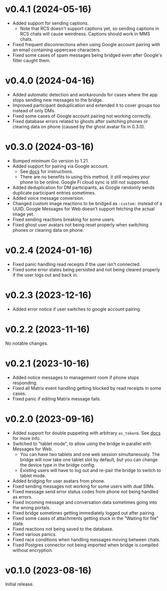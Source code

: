 # v0.4.1 (2024-05-16)

* Added support for sending captions.
  * Note that RCS doesn't support captions yet, so sending captions in RCS
    chats will cause weirdness. Captions should work in MMS chats.
* Fixed frequent disconnections when using Google account pairing with an
  email containing uppercase characters.
* Fixed some cases of spam messages being bridged even after Google's filter
  caught them.

# v0.4.0 (2024-04-16)

* Added automatic detection and workarounds for cases where the app stops
  sending new messages to the bridge.
* Improved participant deduplication and extended it to cover groups too
  instead of only DMs.
* Fixed some cases of Google account pairing not working correctly.
* Fixed database errors related to ghosts after switching phones or clearing
  data on phone (caused by the ghost avatar fix in 0.3.0).

# v0.3.0 (2024-03-16)

* Bumped minimum Go version to 1.21.
* Added support for pairing via Google account.
  * See [docs](https://docs.mau.fi/bridges/go/gmessages/authentication.html)
    for instructions.
  * There are no benefits to using this method, it still requires your phone to
    be online. Google Fi cloud sync is still not supported.
* Added deduplication for DM participants, as Google randomly sends duplicate
  participant entries sometimes.
* Added voice message conversion.
* Changed custom image reactions to be bridged as `:custom:` instead of a UUID.
  Google Messages for Web doesn't support fetching the actual image yet.
* Fixed sending reactions breaking for some users.
* Fixed ghost user avatars not being reset properly when switching phones or
  clearing data on phone.

# v0.2.4 (2024-01-16)

* Fixed panic handling read receipts if the user isn't connected.
* Fixed some error states being persisted and not being cleared properly
  if the user logs out and back in.

# v0.2.3 (2023-12-16)

* Added error notice if user switches to google account pairing.

# v0.2.2 (2023-11-16)

No notable changes.

# v0.2.1 (2023-10-16)

* Added notice messages to management room if phone stops responding.
* Fixed all Matrix event handling getting blocked by read receipts in some cases.
* Fixed panic if editing Matrix message fails.

# v0.2.0 (2023-09-16)

* Added support for double puppeting with arbitrary `as_token`s.
  See [docs](https://docs.mau.fi/bridges/general/double-puppeting.html#appservice-method-new) for more info.
* Switched to "tablet mode", to allow using the bridge in parallel with
  Messages for Web.
  * You can have two tablets and one web session simultaneously. The bridge
    will now take one tablet slot by default, but you can change the device
    type in the bridge config.
  * Existing users will have to log out and re-pair the bridge to switch to
    tablet mode.
* Added bridging for user avatars from phone.
* Fixed sending messages not working for some users with dual SIMs.
* Fixed message send error status codes from phone not being handled as errors.
* Fixed incoming message and conversation data sometimes going into the wrong
  portals.
* Fixed bridge sometimes getting immediately logged out after pairing.
* Fixed some cases of attachments getting stuck in the "Waiting for file" state.
* Fixed reactions not being saved to the database.
* Fixed various panics.
* Fixed race conditions when handling messages moving between chats.
* Fixed Postgres connector not being imported when bridge is compiled without
  encryption.

# v0.1.0 (2023-08-16)

Initial release.
